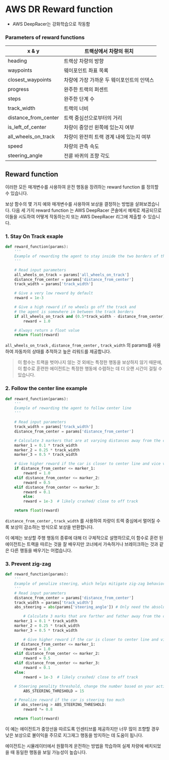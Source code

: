 # AWS DR Reward function

- AWS DeepRacer는 강화학습으로 작동함

### Parameters of reward functions

| x & y                | 트랙상에서 차량의 위치                    |
| -------------------- | ----------------------------------------- |
| heading              | 트랙상 차량의 방향                        |
| waypoints            | 웨이포인트 좌표 목록                      |
| closest_waypoints    | 차량에 가장 가까운 두 웨이포인트의 인덱스 |
| progress             | 완주한 트랙의 퍼센트                      |
| steps                | 완주한 단계 수                            |
| track_width          | 트랙의 너비                               |
| distance_from_center | 트랙 중심선으로부터의 거리                |
| is_left_of_center    | 차량이 중앙선 왼쪽에 있는지 여부          |
| all_wheels_on_track  | 차량이 완전히 트랙 경계 내에 있는지 여부  |
| speed                | 차량의 관측 속도                          |
| steering_angle       | 전륜 바퀴의 조향 각도                     |

## Reward function

이러한 모든 매개변수를 사용하여 운전 행동을 장려하는 reward function 를 정의할 수 있습니다.

보상 함수의 몇 가지 예와 매개변수를 사용하여 보상을 결정하는 방법을 살펴보겠습니다. 다음 세 가지 reward function 는 AWS DeepRacer 콘솔에서 예제로 제공되므로 이들을 시도하여 어떻게 작동하는지 또는 AWS DeepRacer 리그에 제출할 수 있습니다.

### 1. **Stay On Track exaple**

```python
def reward_function(params):
    '''
    Example of rewarding the agent to stay inside the two borders of the track
    '''

    # Read input parameters
    all_wheels_on_track = params['all_wheels_on_track']
    distance_from_center = params['distance_from_center']
    track_width = params['track_width']

    # Give a very low reward by default
    reward = 1e-3

    # Give a high reward if no wheels go off the track and
    # the agent is somewhere in between the track borders
    if all_wheels_on_track and (0.5*track_width - distance_from_center) >= 0.05:
        reward = 1.0

    # Always return a float value
    return float(reward)
```

`all_wheels_on_track` , `distance_from_center` , `track_width` 의 params를 사용하여 자동차의 상태를 추적하고 높은 리워드를 제공합니다.

> 이 함수는 트랙을 벗어나지 않는 것 외에는 특정한 행동을 보상하지 않기 때문에, 이 함수로 훈련한 에이전트는 특정한 행동에 수렴하는 데 더 오랜 시간이 걸릴 수 있습니다.

### 2. Follow the center line example

```python
def reward_function(params):
    '''
    Example of rewarding the agent to follow center line
    '''

    # Read input parameters
    track_width = params['track_width']
    distance_from_center = params['distance_from_center']

    # Calculate 3 markers that are at varying distances away from the center line
    marker_1 = 0.1 * track_width
    marker_2 = 0.25 * track_width
    marker_3 = 0.5 * track_width

    # Give higher reward if the car is closer to center line and vice versa
    if distance_from_center <= marker_1:
        reward = 1.0
    elif distance_from_center <= marker_2:
        reward = 0.5
    elif distance_from_center <= marker_3:
        reward = 0.1
		else:
        reward = 1e-3  # likely crashed/ close to off track

    return float(reward)
```

`distance_from_center` , `track_width` 를 사용하여 차량이 트렉 중심에서 멀어질 수록 보상이 감소하는 방식으로 보상을 반환합니다.

이 예제는 보상할 주행 행동의 종류에 대해 더 구체적으로 설명하므로,이 함수로 훈련 된 에이전트는 트랙을 따르는 것을 잘 배우지만 코너에서 가속하거나 브레이크하는 것과 같은 다른 행동을 배우기는 어렵습니다.

### 3. Prevent zig-zag

```python
def reward_function(params):
    '''
    Example of penalize steering, which helps mitigate zig-zag behaviors
    '''
    # Read input parameters
    distance_from_center = params['distance_from_center']
    track_width = params['track_width']
    abs_steering = abs(params['steering_angle']) # Only need the absolute steering angle

		# Calculate 3 marks that are farther and father away from the center line
    marker_1 = 0.1 * track_width
    marker_2 = 0.25 * track_width
    marker_3 = 0.5 * track_width

		# Give higher reward if the car is closer to center line and vice versa
    if distance_from_center <= marker_1:
        reward = 1.0
    elif distance_from_center <= marker_2:
        reward = 0.5
    elif distance_from_center <= marker_3:
        reward = 0.1
    else:
        reward = 1e-3  # likely crashed/ close to off track

    # Steering penality threshold, change the number based on your action space setting
		ABS_STEERING_THRESHOLD = 15

    # Penalize reward if the car is steering too much
    if abs_steering > ABS_STEERING_THRESHOLD:
        reward *= 0.8

    return float(reward)
```

이 예는 에이전트가 중앙선을 따르도록 인센티브를 제공하지만 너무 많이 조향할 경우 낮은 보상으로 불이익을 주므로 지그재그 행동을 방지하는 데 도움이 됩니다.

에이전트는 시뮬레이터에서 원활하게 운전하는 방법을 학습하여 실제 차량에 배치되었을 때 동일한 행동을 보일 가능성이 높습니다.
